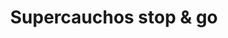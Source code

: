 ---
title: "Supercauchos stop & go"
url: /barcelona/supercauchos-stop-y-go/
shop: reparación de automóviles
---
